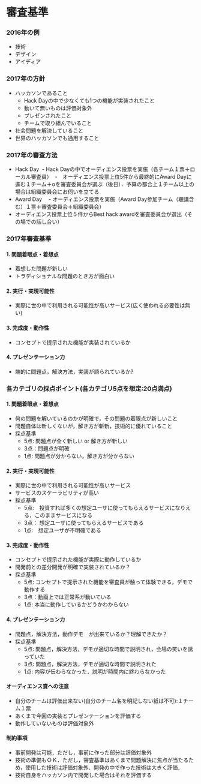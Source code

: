 # 審査基準
### 2016年の例
- 技術
- デザイン
- アイディア

### 2017年の方針
- ハッカソンであること
  - Hack Dayの中で少なくても1つの機能が実装されたこと
  - 動いて無いものは評価対象外
  - プレゼンされたこと
  - チームで取り組んでいること
- 社会問題を解決していること
- 世界のハッカソンでも通用すること

### 2017年の審査方法
- Hack Day
  - Hack Dayの中でオーディエンス投票を実施（各チーム１票＋ローカル審査員）
  -　オーディエンス投票上位5件から最終的にAward Dayに進む１チーム＋αを審査委員会が選ぶ（後日）．予算の都合上１チーム以上の場合は組織委員会にお伺いを立てる
- Award Day
　- オーディエンス投票を実施（Award Day参加チーム（聴講含む）１票＋審査委員会＋組織委員会）
 - オーディエンス投票上位５件からBest hack awardを審査委員会が選出（その場での話し合い）


### 2017年審査基準
#### 1. 問題着眼点・着想点
- 着想した問題が新しい
- トラディショナルな問題のとき方が面白い

#### 2. 実行・実現可能性
- 実際に世の中で利用される可能性が高いサービス(広く使われる必要性は無い)

#### 3. 完成度・動作性
- コンセプトで提示された機能が実装されているか

#### 4. プレゼンテーション力
- 端的に問題点，解決方法，実装が語られているか?

### 各カテゴリの採点ポイント(各カテゴリ5点を想定:20点満点)
#### 1. 問題着眼点・着想点
- 何の問題を解いているのかが明確で，その問題の着眼点が新しいこと
- 問題自体は新しくないが，解き方が斬新，技術的に優れていること
- 採点基準
   - 5点: 問題点が全く新しい or 解き方が新しい
   - 3点：問題点が明確
   - 1点: 問題点が分からない，解き方が分からない

#### 2. 実行・実現可能性
- 実際に世の中で利用される可能性が高いサービス
- サービスのスケーラビリティが高い
- 採点基準
  - 5点:　投資すれば多くの想定ユーザに使ってもらえるサービスになりえる，このままサービスになる
  - 3点： 想定ユーザに使ってもらえるサービスである
  - 1点:　想定ユーザが不明確である

#### 3. 完成度・動作性
- コンセプトで提示された機能が実際に動作しているか
- 開発前との差分開発が明確で実装されているか？  
- 採点基準
  - 5点: コンセプトで提示された機能を審査員が触って体験できる，デモで動作する
  - 3点：動画上では正常系が動いている
  - 1点: 本当に動作しているかどうかわからない

#### 4. プレゼンテーション力
- 問題点，解決方法，動作デモ　が出来ているか？理解できたか？
- 採点基準
  - 5点: 問題点，解決方法，デモが適切な時間で説明され，会場の笑いを誘っていた
  - 3点: 問題点，解決方法，デモが適切な時間で説明された
  - 1点: 内容が伝わらなかった．説明が時間内に終わらなかった

#### オーディエンス賞への注意
- 自分のチームは評価出来ない(自分のチーム名を明記しない紙は不可):１チーム１票
- あくまで今回の実装とプレゼンテーションを評価する
- 動作していないものは評価対象外

#### 制約事項

- 事前開発は可能．ただし，事前に作った部分は評価対象外
- 技術の準備もＯＫ．ただし，審査基準はあくまで問題解決に焦点が当たるため，使用した技術は評価対象外．開発の中で作った技術は大きく評価．
- 技術自身をハッカソン内で開発した場合はそれを評価する
